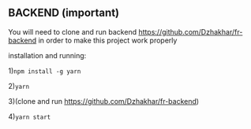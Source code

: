 ## BACKEND (important)
You will need to clone and run backend https://github.com/Dzhakhar/fr-backend in order to make this project work properly

installation and running:

1)```npm install -g yarn```

2)```yarn```

3)(clone and run https://github.com/Dzhakhar/fr-backend)

4)```yarn start```
